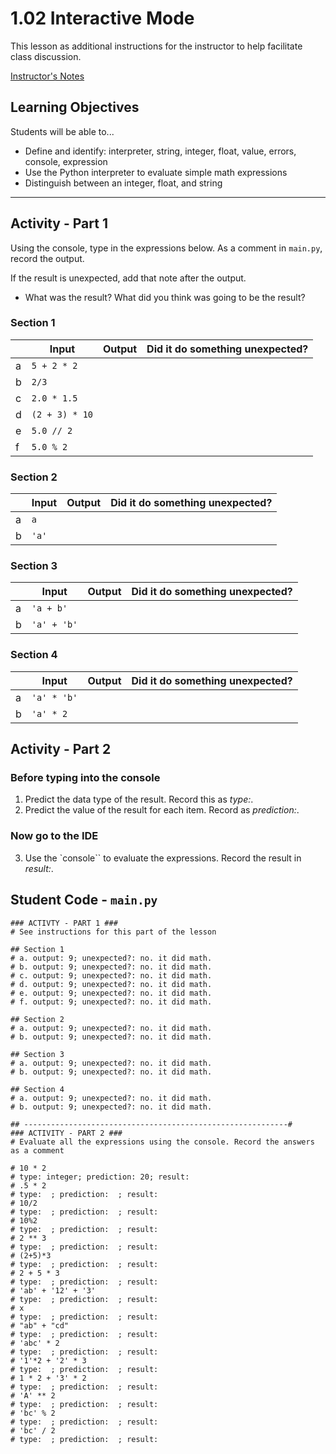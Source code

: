 # 1.02 Interactive Mode

This lesson as additional instructions for the instructor to help facilitate class discussion.

[Instructor's Notes](u1l02-instructor.md)

## Learning Objectives
Students will be able to...
- Define and identify: interpreter, string, integer, float, value, errors, console, expression
- Use the Python interpreter to evaluate simple math expressions
- Distinguish between an integer, float, and string
---

## Activity - Part 1

Using the console, type in the expressions below. As a comment in `main.py`, record the output. 

If the result is unexpected, add that note after the output. 

* What was the result? What did you think was going to be the result? 


### Section 1

| |**Input** |      **Output**    |**Did it do something unexpected?**|
|-| ----| ------- | ----------- |
|a| `5 + 2 * 2` || |
|b| `2/3` || |
|c| `2.0 * 1.5`|| |
|d| `(2 + 3) * 10`|| |
|e| `5.0 // 2` || |
|f| `5.0 % 2` || | |

### Section 2

||**Input** |     **Output**    |**Did it do something unexpected?**|
|-| ----| ------- | ----------- |
|a| `a` || |
|b|`'a'`|| | |

### Section 3

||**Input** |     **Output**    |**Did it do something unexpected?**|
|-| ----| ------- | ----------- |
|a| `'a + b'`|| |
|b| `'a' + 'b'`||| |

### Section 4

||**Input** |     **Output**    |**Did it do something unexpected?**|
|-| ----| ------- | ----------- |
|a| `'a' * 'b'` || |
|b| `'a' * 2` || | |

## Activity - Part 2

### Before typing into the console

1. Predict the data type of the result. Record this as _type:_.
2. Predict the value of the result for each item. Record as _prediction:_.

### Now go to the IDE
3. Use the `console`` to evaluate the expressions. Record the result in _result:_.


## Student Code - `main.py`
```
### ACTIVTY - PART 1 ###
# See instructions for this part of the lesson

## Section 1
# a. output: 9; unexpected?: no. it did math.
# b. output: 9; unexpected?: no. it did math.
# c. output: 9; unexpected?: no. it did math.
# d. output: 9; unexpected?: no. it did math.
# e. output: 9; unexpected?: no. it did math. 
# f. output: 9; unexpected?: no. it did math.

## Section 2
# a. output: 9; unexpected?: no. it did math.
# b. output: 9; unexpected?: no. it did math.

## Section 3
# a. output: 9; unexpected?: no. it did math.
# b. output: 9; unexpected?: no. it did math.

## Section 4
# a. output: 9; unexpected?: no. it did math.
# b. output: 9; unexpected?: no. it did math.

## -----------------------------------------------------------#
### ACTIVITY - PART 2 ###
# Evaluate all the expressions using the console. Record the answers as a comment

# 10 * 2
# type: integer; prediction: 20; result: 
# .5 * 2
# type:  ; prediction:  ; result: 
# 10/2
# type:  ; prediction:  ; result: 
# 10%2
# type:  ; prediction:  ; result: 
# 2 ** 3
# type:  ; prediction:  ; result: 
# (2+5)*3
# type:  ; prediction:  ; result: 
# 2 + 5 * 3
# type:  ; prediction:  ; result: 
# 'ab' + '12' + '3'
# type:  ; prediction:  ; result: 
# x
# type:  ; prediction:  ; result: 
# "ab" + "cd"
# type:  ; prediction:  ; result: 
# 'abc' * 2
# type:  ; prediction:  ; result: 
# '1'*2 + '2' * 3
# type:  ; prediction:  ; result: 
# 1 * 2 + '3' * 2
# type:  ; prediction:  ; result: 
# 'A' ** 2
# type:  ; prediction:  ; result: 
# 'bc' % 2
# type:  ; prediction:  ; result: 
# 'bc' / 2
# type:  ; prediction:  ; result: 

```